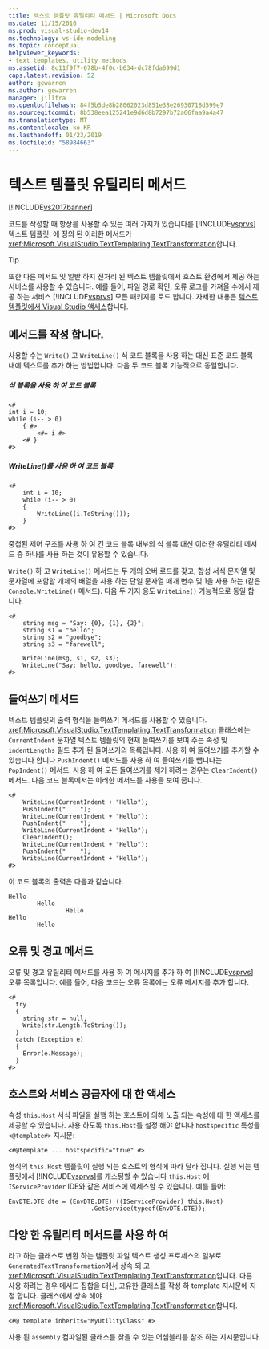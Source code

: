 ```yaml
---
title: 텍스트 템플릿 유틸리티 메서드 | Microsoft Docs
ms.date: 11/15/2016
ms.prod: visual-studio-dev14
ms.technology: vs-ide-modeling
ms.topic: conceptual
helpviewer_keywords:
- text templates, utility methods
ms.assetid: 8c11f9f7-678b-4f0c-b634-dc78fda699d1
caps.latest.revision: 52
author: gewarren
ms.author: gewarren
manager: jillfra
ms.openlocfilehash: 84f5b5de8b28062023d851e38e26930718d599e7
ms.sourcegitcommit: 8b538eea125241e9d6d8b7297b72a66faa9a4a47
ms.translationtype: MT
ms.contentlocale: ko-KR
ms.lasthandoff: 01/23/2019
ms.locfileid: "58984663"
---
```

# <a name="text-template-utility-methods"></a>텍스트 템플릿 유틸리티 메서드
[!INCLUDE[vs2017banner](../includes/vs2017banner.md)]

코드를 작성할 때 항상를 사용할 수 있는 여러 가지가 있습니다를 [!INCLUDE[vsprvs](../includes/vsprvs-md.md)] 텍스트 템플릿. 에 정의 된 이러한 메서드가 <xref:Microsoft.VisualStudio.TextTemplating.TextTransformation>합니다.  
  
> [!TIP]
>  또한 다른 메서드 및 일반 하지 전처리 된 텍스트 템플릿에서 호스트 환경에서 제공 하는 서비스를 사용할 수 있습니다. 예를 들어, 파일 경로 확인, 오류 로그를 가져올 수에서 제공 하는 서비스 [!INCLUDE[vsprvs](../includes/vsprvs-md.md)] 모든 패키지를 로드 합니다.  자세한 내용은 [텍스트 템플릿에서 Visual Studio 액세스](http://msdn.microsoft.com/0556f20c-fef4-41a9-9597-53afab4ab9e4)합니다.  
  
## <a name="write-methods"></a>메서드를 작성 합니다.  
 사용할 수는 `Write()` 고 `WriteLine()` 식 코드 블록을 사용 하는 대신 표준 코드 블록 내에 텍스트를 추가 하는 방법입니다. 다음 두 코드 블록 기능적으로 동일합니다.  
  
##### <a name="code-block-with-an-expression-block"></a>식 블록을 사용 하 여 코드 블록  
  
```  
<#  
int i = 10;  
while (i-- > 0)  
    { #>  
        <#= i #>  
    <# }  
#>  
```  
  
##### <a name="code-block-using-writeline"></a>WriteLine()를 사용 하 여 코드 블록  
  
```  
<#   
    int i = 10;  
    while (i-- > 0)  
    {   
        WriteLine((i.ToString()));  
    }  
#>  
```  
  
 중첩된 제어 구조를 사용 하 여 긴 코드 블록 내부의 식 블록 대신 이러한 유틸리티 메서드 중 하나를 사용 하는 것이 유용할 수 있습니다.  
  
 `Write()` 하 고 `WriteLine()` 메서드는 두 개의 오버 로드를 갖고, 합성 서식 문자열 및 문자열에 포함할 개체의 배열을 사용 하는 단일 문자열 매개 변수 및 1을 사용 하는 (같은 `Console.WriteLine()` 메서드). 다음 두 가지 용도 `WriteLine()` 기능적으로 동일 합니다.  
  
```  
<#  
    string msg = "Say: {0}, {1}, {2}";  
    string s1 = "hello";  
    string s2 = "goodbye";  
    string s3 = "farewell";  
  
    WriteLine(msg, s1, s2, s3);  
    WriteLine("Say: hello, goodbye, farewell");  
#>   
```  
  
## <a name="indentation-methods"></a>들여쓰기 메서드  
 텍스트 템플릿의 출력 형식을 들여쓰기 메서드를 사용할 수 있습니다. <xref:Microsoft.VisualStudio.TextTemplating.TextTransformation> 클래스에는 `CurrentIndent` 문자열 텍스트 템플릿의 현재 들여쓰기를 보여 주는 속성 및 `indentLengths` 필드 추가 된 들여쓰기의 목록입니다. 사용 하 여 들여쓰기를 추가할 수 있습니다 합니다 `PushIndent()` 메서드를 사용 하 여 들여쓰기를 뺍니다는 `PopIndent()` 메서드. 사용 하 여 모든 들여쓰기를 제거 하려는 경우는 `ClearIndent()` 메서드. 다음 코드 블록에서는 이러한 메서드를 사용을 보여 줍니다.  
  
```  
<#  
    WriteLine(CurrentIndent + "Hello");  
    PushIndent("    ");  
    WriteLine(CurrentIndent + "Hello");  
    PushIndent("    ");  
    WriteLine(CurrentIndent + "Hello");  
    ClearIndent();  
    WriteLine(CurrentIndent + "Hello");  
    PushIndent("    ");  
    WriteLine(CurrentIndent + "Hello");  
#>  
```  
  
 이 코드 블록의 출력은 다음과 같습니다.  
  
```  
Hello  
        Hello  
                Hello  
Hello  
        Hello  
```  
  
## <a name="error-and-warning-methods"></a>오류 및 경고 메서드  
 오류 및 경고 유틸리티 메서드를 사용 하 여 메시지를 추가 하 여 [!INCLUDE[vsprvs](../includes/vsprvs-md.md)] 오류 목록입니다. 예를 들어, 다음 코드는 오류 목록에는 오류 메시지를 추가 합니다.  
  
```  
<#  
  try  
  {  
    string str = null;  
    Write(str.Length.ToString());  
  }  
  catch (Exception e)  
  {  
    Error(e.Message);  
  }  
#>    
```  
  
## <a name="access-to-host-and-service-provider"></a>호스트와 서비스 공급자에 대 한 액세스  
 속성 `this.Host` 서식 파일을 실행 하는 호스트에 의해 노출 되는 속성에 대 한 액세스를 제공할 수 있습니다. 사용 하도록 `this.Host`를 설정 해야 합니다 `hostspecific` 특성을 `<@template#>` 지시문:  
  
 `<#@template ... hostspecific="true" #>`  
  
 형식의 `this.Host` 템플릿이 실행 되는 호스트의 형식에 따라 달라 집니다. 실행 되는 템플릿에서 [!INCLUDE[vsprvs](../includes/vsprvs-md.md)]를 캐스팅할 수 있습니다 `this.Host` 에 `IServiceProvider` IDE와 같은 서비스에 액세스할 수 있습니다. 예를 들어:  
  
```  
EnvDTE.DTE dte = (EnvDTE.DTE) ((IServiceProvider) this.Host)  
                       .GetService(typeof(EnvDTE.DTE));  
```  
  
## <a name="using-a-different-set-of-utility-methods"></a>다양 한 유틸리티 메서드를 사용 하 여  
 라고 하는 클래스로 변환 하는 템플릿 파일 텍스트 생성 프로세스의 일부로 `GeneratedTextTransformation`에서 상속 되 고 <xref:Microsoft.VisualStudio.TextTemplating.TextTransformation>입니다. 다른 사용 하려는 경우 메서드 집합을 대신, 고유한 클래스를 작성 하 template 지시문에 지정 합니다. 클래스에서 상속 해야 <xref:Microsoft.VisualStudio.TextTemplating.TextTransformation>합니다.  
  
```  
<#@ template inherits="MyUtilityClass" #>  
```  
  
 사용 된 `assembly` 컴파일된 클래스를 찾을 수 있는 어셈블리를 참조 하는 지시문입니다.
